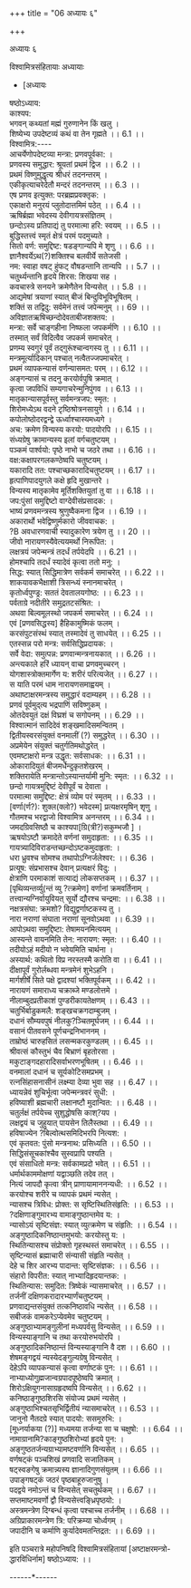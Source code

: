 +++
title = "06 अध्यायः ६"

+++





अध्यायः ६  




विश्वामित्रसंहितायाः अध्यायाः  

- [अध्यायः



























षष्ठोऽध्याय:  
काश्यप:  
भगवन् कथ्यतां मह्मं गुरुणानेन किं खलु ।  
शिष्येभ्य उपदेष्टव्यं कथं वा तेन गृह्मते ।। 6.1 ।।  
विश्वामित्र:----  
आचर्येणोपदेष्टव्या मन्त्रा: प्रणवपूर्वका: ।  
प्रणवस्य समुद्धार: श्रूयतां प्रथमं द्विज ।। 6.2 ।।  
प्रथमं विष्णुमुद्धृत्य श्रीधरं तदनन्तरम् ।  
एकीकृत्याचरेदेतौ मन्दरं तदनन्तरम् ।। 6.3 ।।  
एष प्रणव इत्युक्त: परब्रह्मप्रवक्तृक: ।  
एकाक्षरो मनुरयं प्लुतोदात्तमिमं पठेत् ।। 6.4 ।।  
ऋषिर्ब्रह्मा भवेदस्य देवीगायत्रसंज्ञितम् ।  
छन्दोऽस्य प्रतिपाद्यं तु परमात्मा हरि: स्वयम् ।। 6.5 ।।  
बुद्धिस्तत्त्वं स्मृतं क्षेत्रं परमं पदमुच्यते ।  
सितो वर्ण: समुद्दिष्ट: षडङ्गान्यपि मे शृणु ।। 6.6 ।।  
ज्ञानैश्वर्येऽथ(?)शक्तिश्च बलवीर्ये सतेजसी ।  
नम: स्वाहा वषट् हुंफट् वौषडन्तानि तान्यपि ।। 5.7 ।।  
चतुर्थ्यन्तानि हृदये शिरस: शिखया सह ।  
कवचास्त्रे सनयने क्रमेणैतेन विन्यसेत् ।। 5.8 ।।  
आद्यमेषां त्रयाणां स्यात् बीजं बिन्दुविभूविभूषितम् ।  
शक्तिं स तद्विदु: सर्वमेनं तत्त्वं जपेन्मनुम् ।। 69 ।।  
अविज्ञातऋषिच्छन्दोदेवताबीजशक्तय: ।  
मन्त्रा: सर्वे चाङ्गहीना निष्फला जपकर्मणि ।। 6.10 ।।  
तस्मात् सर्वं विदित्वैव जपकर्म समाचरेत् ।  
प्रणम्य स्वगुरं पूर्वं तद्गुरूंश्चान्वगस्य तु ।। 6.11 ।।  
मन्त्रमूर्त्यादिकान् पश्चात् नत्वैतज्जपमाचरेत् ।  
प्रथमं व्यापकन्यासं वर्णन्यासमत: परम् ।। 6.12 ।।  
अङ्गन्यासं च तदनु करयोर्वपुषि क्रमात् ।  
कृत्वा जपविधिं सम्यगाचरेन्मुनिपुंगव ।। 6.13 ।।  
मातृकान्यासपूर्वस्तु सर्वमन्त्रजप: स्मृत: ।  
शिरोमध्येऽथ वदने टृष्ठिश्रोत्रनसायुगे ।। 6.14 ।।  
कपोलोष्ठोदरद्वन्द्वे ऊर्ध्वाश्चास्यमध्यगे ।  
अच: क्रमेण विन्यस्य करयो: पादयोरपि ।। 6.15 ।।  
संध्यग्रेषु क्रामान्यस्य इलां वर्गचतुष्टयम् ।  
पञ्कमं पार्श्वयो: पृष्ठे नाभो च जठरे तथा ।। 6.16 ।।  
वक्ष:कक्षापरगलकण्ठेष्वपि चतुष्टयम् ।  
यकारादि तत: पश्चाच्छकारादिचतुष्टयम् ।। 6.17 ।।  
हृत्पाणिपादयुगले कक्षे हृदि मुखान्तरे ।  
विन्यस्य मातृकामेव मूर्तिशक्तियुतां तु वा ।। 6.18 ।।  
जप:पुंसां समुद्दिष्टो वाग्देवीसंप्रसादक: ।  
भाष्यं प्रणवमन्त्रस्य श्रुणुष्वैकमना द्विज ।। 6.19 ।।  
अकारार्थो भवेद्विष्णुर्मकारो जीववाचक: ।  
?B अवधारणवाची स्यादुकारेण त्रयेण तु ।। 20 ।।  
जीवो नारायणस्यैवेत्ययमर्थो निरूपित: ।  
लक्षत्रयं जपेन्मन्त्रं तदर्धं तर्पयेदपि ।। 6.21 ।।  
होमश्चापि तदर्धं स्यादेवं कृत्वा ततो मनु: ।  
सिद्ध: स्यात् सिद्धिमात्रेण सर्वकर्म समाचरेत् ।। 6.22 ।।  
शाकयावकभैक्षाशी त्रिसन्ध्यं स्नानमाचरेत् ।  
कृतोर्ध्वपुण्ड्र: सततं देवतालयगोष्ठ: ।। 6.23 ।।  
पर्वताग्रे नदीतीरे समुद्रतटसंश्रित: ।  
अथवा बिल्वमूलस्थो जपकर्म समाचरेत् ।। 6.24 ।।  
एवं \[प्रणवसिद्धस्य\] हैहिकामुष्मिकं फलम् ।  
करसंपुटसंस्थं स्यात् तस्मादेवं तु साधयेत् ।। 6.25 ।।  
एतस्सन्न परो मन्त्र: सर्वसिद्धिप्रदायक: ।  
सर्वे वेदा: समुत्पन्न: प्रणवान्मन्त्रनायकात् ।। 6.26 ।।  
अन्त्यकाले हरिं ध्यायन् वाचा प्रणवमुच्चरन् ।  
योगशास्त्रोक्तमार्गेण य: शरीरं परित्यजेत् ।। 6.27 ।।  
स याति परमं धाम नारायणसमाह्वयम् ।  
अथाष्टाक्षरमन्त्रस्य समुद्धारं वदाम्यहम् ।। 6.28 ।।  
प्रणवं पूर्वमुद्त्य भद्रपाणिं सविष्णुकम् ।  
ओतदेवयुतं दक्षं विघ्रशं च सगोपनम् ।। 6.29 ।।  
विश्वात्मानं सादिदेवं शङ्खमादिसमन्वितम् ।  
द्वितीयस्वरसंयुक्तं वनमालीं (?) समुद्धरेत् ।। 6.30 ।।  
अप्रमेयेन संयुक्तं चतुर्गतिमथोद्धरेत् ।  
एवमष्टाक्षरो मन्त्र उद्धृत: सर्वसाधक: ।। 6.31 ।।  
ओकारादियुतं बीजमर्धेन्दुकृतशेखरम् ।  
शक्तिरायेति मन्त्रान्तोऽस्यान्तर्यामी मुनि: स्मृत: ।। 6.32 ।।  
छन्दो गायत्रमुद्दिष्टं देवीपूर्वं च देवाता ।  
परमात्मा समुद्दिष्ट: क्षेत्रं व्योम परं स्मृतम् ।। 6.33 ।।  
\[वर्णा(र्ण?): शुक्ल(क्लो?) भवेदस्म\] प्रत्यक्षरमृषिन् शृणु ।  
गौतमश्च भरद्वाजो विश्वामित्र अनन्तरम् ।। 6.34 ।।  
जमदग्रिवसिष्ठौ च काश्यपा\[ग्रि(त्री?)सकुम्भजौ \] ।  
ऋषयोऽष्टौ क्रमादेते वर्णनां समुदाहृता: ।। 6.35 ।।  
गायत्र्यादिविराडन्तच्छन्दोऽष्टकमुदाहृता: ।  
धरा ध्रुवश्च सोमश्च तथापोऽग्निर्जलेश्वर: ।। 6.36 ।  
प्रत्यूष: संप्रभासश्च देवान् प्रत्यक्षरं विदु: ।  
क्षेत्राणि परमाकाशं सत्याद्यं लोकसप्तकम् ।। 6.37 ।।  
\[पृथिव्यन्तर्व्यु(न्तं व्यु ?त्क्रमेण\] वर्णानां क्रमवर्तिनाम् ।  
तत्त्वान्यग्निर्वायुवियत् सूर्यो द्यौरश्च चन्द्रमा: ।। 6.38 ।।  
नक्षत्रसंघा: क्रमशो? विद्युद्वर्णाष्टकस्य तु ।  
नारा नराणां संघाता नराणां सूनवोऽथवा ।। 6.39 ।।  
आपोऽथवा समुद्दिष्टा: तेषामयनमित्ययम् ।  
आस्यन्ते वायनमिति तेन: नारायण: स्मृत: ।। 6.40 ।।  
तदीयोऽहं मदीयो न भवेयमिति चार्थना ।  
अस्यार्थ: कथितो विप्र नरस्तस्मै करोति वा ।। 6.41 ।।  
दीक्षापूर्वं गुरोर्लब्धवा मन्त्रमेनं शुभेऽहनि ।  
मार्गशीर्षे सिते पक्षे द्वादश्यां भक्तिपूर्वकम् ।। 6.42 ।।  
नारायणं समाराध्य चक्राब्जे मण्डलोत्तमे ।  
नीलाम्बुदप्रतीकाशं पुण्डरीकायतेक्षणम् ।। 6.43 ।।  
चतुर्भिर्बाडुकमलै: शङ्खचक्रगदाम्बुजम् ।  
दधानं सौम्यवपुषं नीलकु?ञ्चितमूर्घजम् ।। 6.44 ।।  
वसानं पीतवसने पूर्णचन्द्रनिभाननम् ।  
ताम्रोष्ठं चारुहसितं लसन्मकरकुण्डलम् ।। 6.45 ।।  
श्रीवत्सं कौस्तुभं चैव बिभ्राणं बृहतोरसा ।  
मकुटाङ्गदहारादिसर्वाभरणभूषितम् ।। 6.46 ।।  
वनमालां दधानं च सूर्यकोटिसमप्रभम् ।  
रत्नसिंहासनासीनं लक्ष्म्या देव्या भुवा सह ।। 6.47 ।।  
ध्यायन्नेवं शुचिर्भूत्वा जपेन्मन्त्रवरं सुधी: ।  
हविष्याशी ब्रह्मचारी लक्षानष्टौ मुदान्वित: ।। 6.48 ।।  
चतुर्लक्षं तर्पयेच्च सुशुद्धोषसि काश्?यप ।  
लक्षद्वयं च जुहुयात् पायसेन तिलैस्तथा ।। 6.49 ।।  
हविषाज्येन ?बिल्वोत्थसमिदिभरपि नित्यश: ।  
एवं कृतवत: पुंसो मन्त्रनाथ: प्रसिध्यति ।। 6.50 ।।  
सिद्धिसंसूचकांश्चैव सुस्वप्रापि पश्यति ।  
एवं संसाधितो मन्त्र: सर्वकामप्रदो भवेत् ।। 6.51 ।।  
धर्मार्थकाममोक्षणां यद्वाञ्छति तदेव तत् ।  
नित्यं जापदौ कृत्वा त्रीन् प्राणायामाननन्यधी: ।। 6.52 ।।  
करयोश्च शरीरे च व्यापकं प्रथमं न्यसेत् ।  
न्यासश्च त्रिविध: प्रोक्त: स सृष्टिस्थितिसंहृति: ।। 6.53 ।।  
?दक्षिणाङ्गुमारभ्य वामाङ्गुष्ठान्तमेव य: ।  
न्यासोऽयं सृष्टिसंज्ञ: स्यात् व्युत्क्रमेण च संहृति: ।। 6.54 ।।  
अङ्गुष्ठादिकनिष्ठान्तमुभयो: करयोस्तु य: ।  
स्थितिन्यासश्च संप्रोक्तो गृहस्थस्तं समाचरेत् ।। 6.55 ।।  
सृष्टिन्यासं ब्रह्माचारी संन्यासी संहृति न्यसेत् ।  
देहे च शिर आरभ्य पादान्त: सृष्टिसंज्ञक: ।। 6.56 ।।  
संहारो विपरीत: स्यात् नाभ्यादिहृदयान्तक: ।  
स्थितिन्यास: समुदित: त्रिष्वेकं न्यासमाचरेत् ।। 6.57 ।।  
तर्जनीं दक्षिणकरादारभ्यार्णंचतुष्टयम् ।  
प्रणवाद्यन्तसंयुक्तं तत्कनिष्ठावधि न्यसेत् ।। 6.58 ।।  
सबीजकं वामकरेऽप्येवमेव चतुष्टयम् ।  
अङ्गुष्ठाभ्यामङ्गुलीनां मध्यपर्वसु विन्यसेत् ।। 6.59 ।।  
विन्यस्याङ्गानि च तथा करयोरुभयोरपि ।  
अङ्गुष्ठादिकनिष्ठान्तं विन्यस्याङ्गानि वै दश ।। 6.60 ।।  
शेषमङ्गद्वयं न्यस्येदङ्गुल्यग्रेषु विन्यसेत् ।  
देहेऽपि व्यापकन्यासं कृत्वा वर्णाष्टकं पुन: ।। 6.61 ।।  
नाभ्याध्योगुह्मजान्वग्रपादपूष्ठेष्वपि क्रमात् ।  
शिरोऽक्षियुगनासाग्रहृदष्वपि विन्यसेत् ।। 6.62 ।।  
कनिष्ठाङ्गुष्ठशिरसि संयोज्य प्रथमं न्यसेत् ।  
अङ्गुष्ठाभिश्चतसृभिर्द्वितीयं न्यासमाचरेत् ।। 6.53 ।।  
जानुनो नैतदग्रे स्यात् पादयो: ससमूरुभि: ।  
\[मूध्नर्याकया (?)\] मध्यमया तर्जन्या सा च चक्षुषो: ।। 6.64 ।।  
नामाग्रानामि?काङ्गुष्ठशिरोभ्यां हृदये पुन: ।  
अङ्गुष्ठतर्जन्यग्राभ्यामष्टवर्णानि विन्यसेत् ।। 6.65 ।।  
वर्णषट्कं पञ्चशिखं प्रणवादि सजातिकम् ।  
षट्स्वङगेषु क्रमान्न्यस्य ज्ञानादिगुणसंयुतम् ।। 6.66 ।।  
उपाङ्गषट्कं जठरं पृष्ठबाहूरुजानुषु ।  
पदद्वये नमोऽन्तं च विन्यसेत् सचतुर्थकम् ।। 6.67 ।।  
सप्तमाष्टमवर्णो द्वौ विन्यसेत्त्वङ्ध्रिपृष्ठयो: ।  
अस्त्रमन्त्रेण दिग्बन्धं कृत्वा पश्चाच्च तर्जनीम् ।। 6.68 ।।  
अग्रिप्राकारमन्त्रेण त्रि: परिक्रम्या चोर्ध्वगम् ।  
जपादीनि च कर्माणि कुर्यादेवमतन्तिद्रत: ।। 6.69 ।।  
  
इति पञ्चरात्रे महोपनिषदि विश्वामित्रसंहितायां \[अष्टाक्षरमन्त्रो-  
द्धारविधिर्नाम\] षष्ठोऽध्याय: ।।  
  
------\*------  
  

